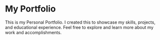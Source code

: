 # My Portfolio
This is my Personal Portfolio. I created this to showcase my skills, projects, and educational experience. Feel free to explore and learn more about my work and accomplishments.
